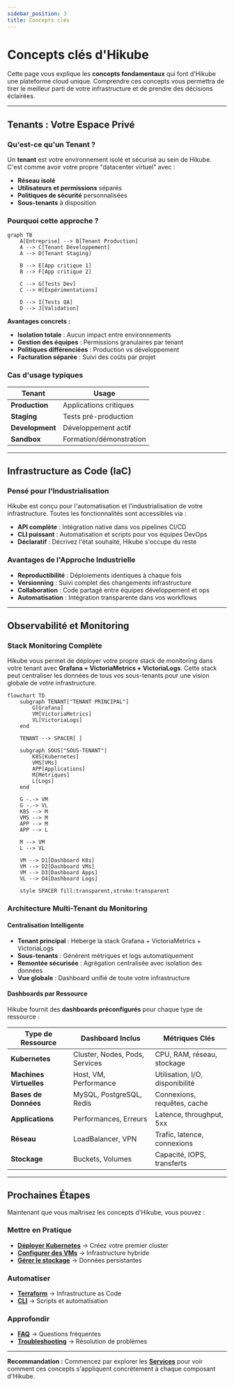 ```yaml
---
sidebar_position: 3
title: Concepts clés
---
```


# Concepts clés d'Hikube

Cette page vous explique les **concepts fondamentaux** qui font d'Hikube une plateforme cloud unique. Comprendre ces concepts vous permettra de tirer le meilleur parti de votre infrastructure et de prendre des décisions éclairées.

---

## Tenants : Votre Espace Privé

### **Qu'est-ce qu'un Tenant ?**
Un **tenant** est votre environnement isolé et sécurisé au sein de Hikube. C'est comme avoir votre propre "datacenter virtuel" avec :
- **Réseau isolé**
- **Utilisateurs et permissions** séparés 
- **Politiques de sécurité** personnalisées
- **Sous-tenants** à disposition

### **Pourquoi cette approche ?**
```mermaid
graph TB
    A[Entreprise] --> B[Tenant Production]
    A --> C[Tenant Développement] 
    A --> D[Tenant Staging]
    
    B --> E[App critique 1]
    B --> F[App critique 2]
    
    C --> G[Tests Dev]
    C --> H[Expérimentations]
    
    D --> I[Tests QA]
    D --> J[Validation]
```

**Avantages concrets :**
- **Isolation totale** : Aucun impact entre environnements
- **Gestion des équipes** : Permissions granulaires par tenant
- **Politiques différenciées** : Production vs développement
- **Facturation séparée** : Suivi des coûts par projet

### **Cas d'usage typiques**
| Tenant | Usage |
|--------|-------|
| **Production** | Applications critiques |
| **Staging** | Tests pré-production |
| **Development** | Développement actif |
| **Sandbox** | Formation/démonstration |

---

## Infrastructure as Code (IaC)

### **Pensé pour l'Industrialisation**
Hikube est conçu pour l'automatisation et l'industrialisation de votre infrastructure. Toutes les fonctionnalités sont accessibles via :

- **API complète** : Intégration native dans vos pipelines CI/CD
- **CLI puissant** : Automatisation et scripts pour vos équipes DevOps
- **Déclaratif** : Décrivez l'état souhaité, Hikube s'occupe du reste

### **Avantages de l'Approche Industrielle**
- **Reproductibilité** : Déploiements identiques à chaque fois
- **Versionning** : Suivi complet des changements infrastructure
- **Collaboration** : Code partagé entre équipes développement et ops
- **Automatisation** : Intégration transparente dans vos workflows

---

## Observabilité et Monitoring

### **Stack Monitoring Complète**

Hikube vous permet de déployer votre propre stack de monitoring dans votre tenant avec **Grafana + VictoriaMetrics + VictoriaLogs**. Cette stack peut centraliser les données de tous vos sous-tenants pour une vision globale de votre infrastructure.

```mermaid
flowchart TD
    subgraph TENANT["TENANT PRINCIPAL"]
        G[Grafana]
        VM[VictoriaMetrics]
        VL[VictoriaLogs]
    end
    
    TENANT --> SPACER[ ]
    
    subgraph SOUS["SOUS-TENANT"]
        K8S[Kubernetes]
        VMS[VMs]
        APP[Applications]
        M[Métriques]
        L[Logs]
    end
    
    G -.-> VM
    G -.-> VL
    K8S --> M
    VMS --> M
    APP --> M
    APP --> L
    
    M --> VM
    L --> VL
    
    VM --> D1[Dashboard K8s]
    VM --> D2[Dashboard VMs] 
    VM --> D3[Dashboard Apps]
    VL --> D4[Dashboard Logs]
    
    style SPACER fill:transparent,stroke:transparent
```

### **Architecture Multi-Tenant du Monitoring**

#### **Centralisation Intelligente**
- **Tenant principal** : Héberge la stack Grafana + VictoriaMetrics + VictoriaLogs
- **Sous-tenants** : Génèrent métriques et logs automatiquement
- **Remontée sécurisée** : Agrégation centralisée avec isolation des données
- **Vue globale** : Dashboard unifié de toute votre infrastructure

#### **Dashboards par Ressource**

Hikube fournit des **dashboards préconfigurés** pour chaque type de ressource :

| **Type de Ressource** | **Dashboard Inclus** | **Métriques Clés** |
|---------------------------|-------------------------|------------------------|
| **Kubernetes** | Cluster, Nodes, Pods, Services | CPU, RAM, réseau, stockage |
| **Machines Virtuelles** | Host, VM, Performance | Utilisation, I/O, disponibilité |
| **Bases de Données** | MySQL, PostgreSQL, Redis | Connexions, requêtes, cache |
| **Applications** | Performances, Erreurs | Latence, throughput, 5xx |
| **Réseau** | LoadBalancer, VPN | Trafic, latence, connexions |
| **Stockage** | Buckets, Volumes | Capacité, IOPS, transferts |

---

## Prochaines Étapes

Maintenant que vous maîtrisez les concepts d'Hikube, vous pouvez :

### **Mettre en Pratique**
- **[Déployer Kubernetes](../services/kubernetes/)** → Créez votre premier cluster
- **[Configurer des VMs](../services/compute/virtual-machines/)** → Infrastructure hybride
- **[Gérer le stockage](../services/storage/)** → Données persistantes

### **Automatiser**
- **[Terraform](../tools/terraform.md)** → Infrastructure as Code
- **[CLI](../tools/cli.md)** → Scripts et automatisation

### **Approfondir**
- **[FAQ](../resources/faq.md)** → Questions fréquentes
- **[Troubleshooting](../resources/troubleshooting.md)** → Résolution de problèmes

---

**Recommandation :** Commencez par explorer les **[Services](../services/)** pour voir comment ces concepts s'appliquent concrètement à chaque composant d'Hikube. 